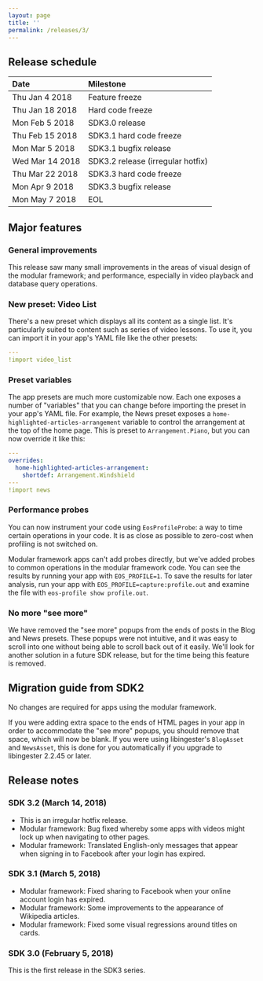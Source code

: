 ```yaml
---
layout: page
title: ''
permalink: /releases/3/
---
```


## Release schedule ##

| Date            | Milestone
|:----------------|:---------
| Thu Jan 4 2018  | Feature freeze
| Thu Jan 18 2018 | Hard code freeze
| Mon Feb 5 2018  | SDK3.0 release
| Thu Feb 15 2018 | SDK3.1 hard code freeze
| Mon Mar 5 2018  | SDK3.1 bugfix release
| Wed Mar 14 2018 | SDK3.2 release (irregular hotfix)
| Thu Mar 22 2018 | SDK3.3 hard code freeze
| Mon Apr 9 2018  | SDK3.3 bugfix release
| Mon May 7 2018  | EOL

## Major features ##

### General improvements ###
This release saw many small improvements in the areas of visual design of the modular framework; and performance, especially in video playback and database query operations.

### New preset: Video List ###
There's a new preset which displays all its content as a single list.
It's particularly suited to content such as series of video lessons.
To use it, you can import it in your app's YAML file like the other presets:

```yaml
---
!import video_list
```

### Preset variables ###
The app presets are much more customizable now.
Each one exposes a number of "variables" that you can change before importing the preset in your app's YAML file.
For example, the News preset exposes a `home-highlighted-articles-arrangement` variable to control the arrangement at the top of the home page.
This is preset to `Arrangement.Piano`, but you can now override it like this:

```yaml
---
overrides:
  home-highlighted-articles-arrangement:
    shortdef: Arrangement.Windshield
---
!import news
```

### Performance probes ###
You can now instrument your code using `EosProfileProbe`: a way to time certain operations in your code.
It is as close as possible to zero-cost when profiling is not switched on.

Modular framework apps can't add probes directly, but we've added probes to common operations in the modular framework code.
You can see the results by running your app with `EOS_PROFILE=1`.
To save the results for later analysis, run your app with `EOS_PROFILE=capture:profile.out` and examine the file with `eos-profile show profile.out`.

### No more "see more" ###
We have removed the "see more" popups from the ends of posts in the Blog and News presets.
These popups were not intuitive, and it was easy to scroll into one without being able to scroll back out of it easily.
We'll look for another solution in a future SDK release, but for the time being this feature is removed.

## Migration guide from SDK2 ##
No changes are required for apps using the modular framework.

If you were adding extra space to the ends of HTML pages in your app in order to accommodate the "see more" popups, you should remove that space, which will now be blank.
If you were using libingester's `BlogAsset` and `NewsAsset`, this is done for you automatically if you upgrade to libingester 2.2.45 or later.

## Release notes ##

### SDK 3.2 (March 14, 2018) ###

- This is an irregular hotfix release.
- Modular framework: Bug fixed whereby some apps with videos might lock up when navigating to other pages.
- Modular framework: Translated English-only messages that appear when signing in to Facebook after your login has expired.

### SDK 3.1 (March 5, 2018) ###

- Modular framework: Fixed sharing to Facebook when your online account login has expired.
- Modular framework: Some improvements to the appearance of Wikipedia articles.
- Modular framework: Fixed some visual regressions around titles on cards.

### SDK 3.0 (February 5, 2018) ###
This is the first release in the SDK3 series.
